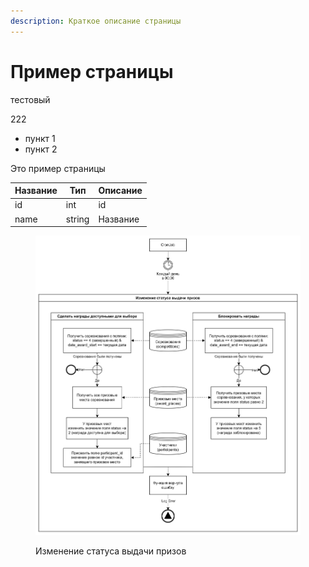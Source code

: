 ```yaml
---
description: Краткое описание страницы
---
```


# Пример страницы

тестовый

222

* пункт 1
* пункт 2

Это пример страницы

| Название | Тип    | Описание |
| -------- | ------ | -------- |
| id       | int    | id       |
| name     | string | Название |

<figure><img src=".gitbook/assets/image.png" alt="Cron-задача для изменения статуса выдачи соревнования" width="563"><figcaption><p>Изменение статуса выдачи призов</p></figcaption></figure>

